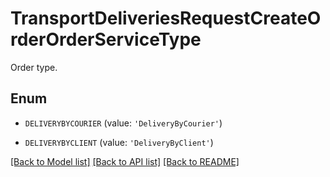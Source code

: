 # TransportDeliveriesRequestCreateOrderOrderServiceType

Order type.

## Enum

* `DELIVERYBYCOURIER` (value: `'DeliveryByCourier'`)

* `DELIVERYBYCLIENT` (value: `'DeliveryByClient'`)

[[Back to Model list]](../README.md#documentation-for-models) [[Back to API list]](../README.md#documentation-for-api-endpoints) [[Back to README]](../README.md)


